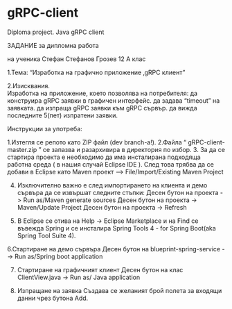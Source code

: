 # gRPC-client
Diploma project. Java gRPC client

ЗАДАНИЕ
за дипломна работа


на ученика Стефан Стефанов Грозев 12 А клас


1.Тема: “Изработка на графичнo приложение ‚gRPC клиент”

2.Изисквания.  
Изработка на приложение, което позволява на потребителя:
да конструира gRPC заявки в графичен интерфейс.
да задава “timeout” на заявката.
да изпраща gRPC заявки към gRPC сървър.
да вижда последните 5(пет) изпратени заявки.


Инструкции за употреба:

1.Изтегля се репото като ZIP файл (dev branch-a!).
2.Файла “ gRPC-client-master.zip ” се запазва и разархивира в директория по избор.
3. За да се стартира проекта е необходимо да има инсталирана подходяща работна среда ( в нашия случай Eclipse IDE ). След това трябва да се добави в Eclipse като Maven проект –> File/Import/Existing Maven Project

4. Изключително важно е след импортирането на клиента и демо сървъра да се извършат следните стъпки: 
      Десен бутон на проекта -> Run as/Maven generate sources
      Десен бутон на проекта -> Maven/Update Project
      Десен бутон на проекта -> Refresh
      
5. В Eclipse се отива на Help → Eclipse Marketplace и на Find се въвежда 
Spring и се инсталира Spring Tools 4 - for Spring Boot(aka Spring Tool Suite 4).

6.Стартиране на демо сървъра
Десен бутон на blueprint-spring-service --> Run as/Spring boot application

7. Стартиране на графичният клиент
Десен бутон на клас ClientView.java → Run as/ Java application

8. Изпращане на заявка
Създава се желаният брой полета за входящи данни чрез бутона Add.

